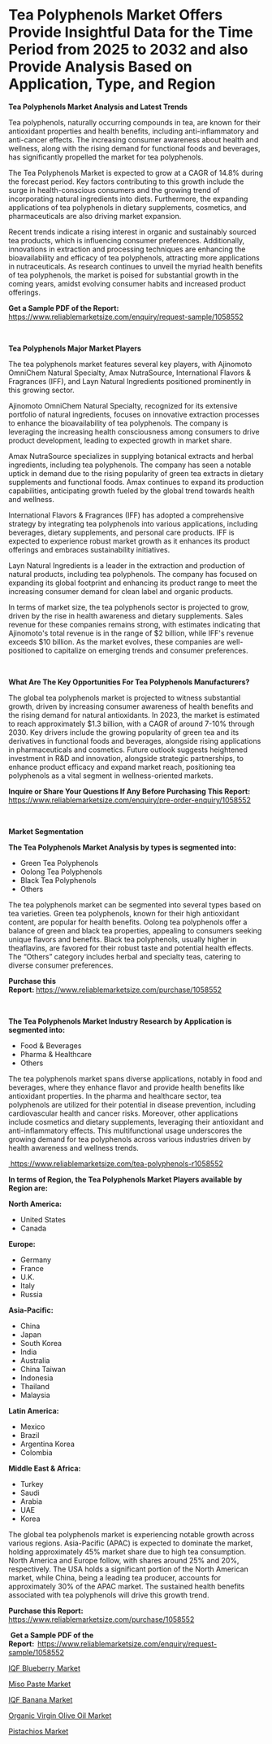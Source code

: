<p><h1>Tea Polyphenols Market Offers Provide Insightful Data for the Time Period from 2025 to 2032 and also Provide Analysis Based on Application, Type, and Region</h1></p><p><strong>Tea Polyphenols Market Analysis and Latest Trends</strong></p>
<p><p>Tea polyphenols, naturally occurring compounds in tea, are known for their antioxidant properties and health benefits, including anti-inflammatory and anti-cancer effects. The increasing consumer awareness about health and wellness, along with the rising demand for functional foods and beverages, has significantly propelled the market for tea polyphenols.</p><p>The Tea Polyphenols Market is expected to grow at a CAGR of 14.8% during the forecast period. Key factors contributing to this growth include the surge in health-conscious consumers and the growing trend of incorporating natural ingredients into diets. Furthermore, the expanding applications of tea polyphenols in dietary supplements, cosmetics, and pharmaceuticals are also driving market expansion.</p><p>Recent trends indicate a rising interest in organic and sustainably sourced tea products, which is influencing consumer preferences. Additionally, innovations in extraction and processing techniques are enhancing the bioavailability and efficacy of tea polyphenols, attracting more applications in nutraceuticals. As research continues to unveil the myriad health benefits of tea polyphenols, the market is poised for substantial growth in the coming years, amidst evolving consumer habits and increased product offerings.</p></p>
<p><strong>Get a Sample PDF of the Report:&nbsp;</strong> <a href="https://www.reliablemarketsize.com/enquiry/request-sample/1058552?utm_campaign=1903&utm_medium=2&utm_source=Github&utm_content=ia&utm_term=07042025&utm_id=tea-polyphenols">https://www.reliablemarketsize.com/enquiry/request-sample/1058552</a></p>
<p>&nbsp;</p>
<p><strong>Tea Polyphenols Major Market Players</strong></p>
<p><p>The tea polyphenols market features several key players, with Ajinomoto OmniChem Natural Specialty, Amax NutraSource, International Flavors & Fragrances (IFF), and Layn Natural Ingredients positioned prominently in this growing sector.</p><p>Ajinomoto OmniChem Natural Specialty, recognized for its extensive portfolio of natural ingredients, focuses on innovative extraction processes to enhance the bioavailability of tea polyphenols. The company is leveraging the increasing health consciousness among consumers to drive product development, leading to expected growth in market share.</p><p>Amax NutraSource specializes in supplying botanical extracts and herbal ingredients, including tea polyphenols. The company has seen a notable uptick in demand due to the rising popularity of green tea extracts in dietary supplements and functional foods. Amax continues to expand its production capabilities, anticipating growth fueled by the global trend towards health and wellness.</p><p>International Flavors & Fragrances (IFF) has adopted a comprehensive strategy by integrating tea polyphenols into various applications, including beverages, dietary supplements, and personal care products. IFF is expected to experience robust market growth as it enhances its product offerings and embraces sustainability initiatives.</p><p>Layn Natural Ingredients is a leader in the extraction and production of natural products, including tea polyphenols. The company has focused on expanding its global footprint and enhancing its product range to meet the increasing consumer demand for clean label and organic products.</p><p>In terms of market size, the tea polyphenols sector is projected to grow, driven by the rise in health awareness and dietary supplements. Sales revenue for these companies remains strong, with estimates indicating that Ajinomoto's total revenue is in the range of $2 billion, while IFF's revenue exceeds $10 billion. As the market evolves, these companies are well-positioned to capitalize on emerging trends and consumer preferences.</p></p>
<p>&nbsp;</p>
<p><strong>What Are The Key Opportunities For Tea Polyphenols Manufacturers?</strong></p>
<p><p>The global tea polyphenols market is projected to witness substantial growth, driven by increasing consumer awareness of health benefits and the rising demand for natural antioxidants. In 2023, the market is estimated to reach approximately $1.3 billion, with a CAGR of around 7-10% through 2030. Key drivers include the growing popularity of green tea and its derivatives in functional foods and beverages, alongside rising applications in pharmaceuticals and cosmetics. Future outlook suggests heightened investment in R&D and innovation, alongside strategic partnerships, to enhance product efficacy and expand market reach, positioning tea polyphenols as a vital segment in wellness-oriented markets.</p></p>
<p><strong>Inquire or Share Your Questions If Any Before Purchasing This Report:</strong> <a href="https://www.reliablemarketsize.com/enquiry/pre-order-enquiry/1058552?utm_campaign=1903&utm_medium=2&utm_source=Github&utm_content=ia&utm_term=07042025&utm_id=tea-polyphenols">https://www.reliablemarketsize.com/enquiry/pre-order-enquiry/1058552</a></p>
<p>&nbsp;</p>
<p><strong>Market Segmentation</strong></p>
<p><strong>The Tea Polyphenols Market Analysis by types is segmented into:</strong></p>
<p><ul><li>Green Tea Polyphenols</li><li>Oolong Tea Polyphenols</li><li>Black Tea Polyphenols</li><li>Others</li></ul></p>
<p><p>The tea polyphenols market can be segmented into several types based on tea varieties. Green tea polyphenols, known for their high antioxidant content, are popular for health benefits. Oolong tea polyphenols offer a balance of green and black tea properties, appealing to consumers seeking unique flavors and benefits. Black tea polyphenols, usually higher in theaflavins, are favored for their robust taste and potential health effects. The “Others” category includes herbal and specialty teas, catering to diverse consumer preferences.</p></p>
<p><strong>Purchase this Report:&nbsp;</strong><a href="https://www.reliablemarketsize.com/purchase/1058552?utm_campaign=1903&utm_medium=2&utm_source=Github&utm_content=ia&utm_term=07042025&utm_id=tea-polyphenols">https://www.reliablemarketsize.com/purchase/1058552</a></p>
<p>&nbsp;</p>
<p><strong>The Tea Polyphenols Market Industry Research by Application is segmented into:</strong></p>
<p><ul><li>Food & Beverages</li><li>Pharma & Healthcare</li><li>Others</li></ul></p>
<p><p>The tea polyphenols market spans diverse applications, notably in food and beverages, where they enhance flavor and provide health benefits like antioxidant properties. In the pharma and healthcare sector, tea polyphenols are utilized for their potential in disease prevention, including cardiovascular health and cancer risks. Moreover, other applications include cosmetics and dietary supplements, leveraging their antioxidant and anti-inflammatory effects. This multifunctional usage underscores the growing demand for tea polyphenols across various industries driven by health awareness and wellness trends.</p></p>
<p><a href="https://www.reliablemarketsize.com/tea-polyphenols-r1058552?utm_campaign=1903&utm_medium=2&utm_source=Github&utm_content=ia&utm_term=07042025&utm_id=tea-polyphenols">&nbsp;https://www.reliablemarketsize.com/tea-polyphenols-r1058552</a></p>
<p><strong>In terms of Region, the Tea Polyphenols Market Players available by Region are:</strong></p>
<p>
    <p> <strong> North America: </strong>
        <ul>
            <li>United States</li>
            <li>Canada</li>
        </ul>
        </p> 
    <p> <strong> Europe: </strong>
        <ul>
            <li>Germany</li>
            <li>France</li>
            <li>U.K.</li>
            <li>Italy</li>
            <li>Russia</li>
        </ul>
        </p> 
    <p> <strong> Asia-Pacific: </strong>
        <ul>
            <li>China</li>
            <li>Japan</li>
            <li>South Korea</li>
            <li>India</li>
            <li>Australia</li>
            <li>China Taiwan</li>
            <li>Indonesia</li>
            <li>Thailand</li>
            <li>Malaysia</li>
        </ul>
        </p> 
    <p> <strong> Latin America: </strong>
        <ul>
            <li>Mexico</li>
            <li>Brazil</li>
            <li>Argentina Korea</li>
            <li>Colombia</li>
        </ul>
        </p> 
    <p> <strong> Middle East & Africa: </strong>
        <ul>
            <li>Turkey</li>
            <li>Saudi</li>
            <li>Arabia</li>
            <li>UAE</li>
            <li>Korea</li>
        </ul>
    </p>
    </p>
<p><p>The global tea polyphenols market is experiencing notable growth across various regions. Asia-Pacific (APAC) is expected to dominate the market, holding approximately 45% market share due to high tea consumption. North America and Europe follow, with shares around 25% and 20%, respectively. The USA holds a significant portion of the North American market, while China, being a leading tea producer, accounts for approximately 30% of the APAC market. The sustained health benefits associated with tea polyphenols will drive this growth trend.</p></p>
<p><strong>Purchase this Report: </strong><a href="https://www.reliablemarketsize.com/purchase/1058552?utm_campaign=1903&utm_medium=2&utm_source=Github&utm_content=ia&utm_term=07042025&utm_id=tea-polyphenols">https://www.reliablemarketsize.com/purchase/1058552</a></p>
<p>&nbsp;<strong>Get a Sample PDF of the Report:&nbsp;&nbsp;</strong><a href="https://www.reliablemarketsize.com/enquiry/request-sample/1058552?utm_campaign=1903&utm_medium=2&utm_source=Github&utm_content=ia&utm_term=07042025&utm_id=tea-polyphenols">https://www.reliablemarketsize.com/enquiry/request-sample/1058552</a></p>
<p><strong></strong></p>
<p><p><a href="https://github.com/dandatesha7q/Market-Research-Report-List-1/blob/main/iqf-blueberry-market.md?utm_campaign=1903&utm_medium=2&utm_source=Github&utm_content=ia&utm_term=07042025&utm_id=tea-polyphenols">IQF Blueberry Market</a></p><p><a href="https://github.com/dichkotuanny/Market-Research-Report-List-1/blob/main/miso-paste-market.md?utm_campaign=1903&utm_medium=2&utm_source=Github&utm_content=ia&utm_term=07042025&utm_id=tea-polyphenols">Miso Paste Market</a></p><p><a href="https://github.com/rullihipes6h/Market-Research-Report-List-1/blob/main/iqf-banana-market.md?utm_campaign=1903&utm_medium=2&utm_source=Github&utm_content=ia&utm_term=07042025&utm_id=tea-polyphenols">IQF Banana Market</a></p><p><a href="https://github.com/marrahcerpas05/Market-Research-Report-List-1/blob/main/organic-virgin-olive-oil-market.md?utm_campaign=1903&utm_medium=2&utm_source=Github&utm_content=ia&utm_term=07042025&utm_id=tea-polyphenols">Organic Virgin Olive Oil Market</a></p><p><a href="https://github.com/rojannovarwd/Market-Research-Report-List-1/blob/main/pistachios-market.md?utm_campaign=1903&utm_medium=2&utm_source=Github&utm_content=ia&utm_term=07042025&utm_id=tea-polyphenols">Pistachios Market</a></p></p>